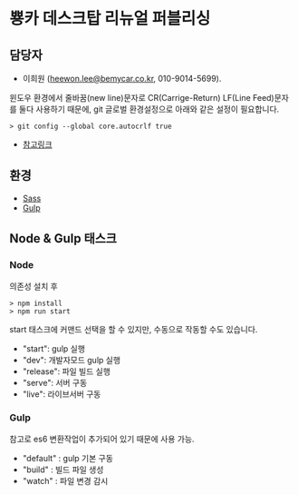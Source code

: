 # 뿅카 데스크탑 리뉴얼 퍼블리싱

## 담당자
- 이희원 (heewon.lee@bemycar.co.kr, 010-9014-5699).

윈도우 환경에서 줄바꿈(new line)문자로 CR(Carrige-Return) LF(Line Feed)문자를 둘다 사용하기 때문에, git 글로벌 환경설정으로 아래와 같은 설정이 필요합니다.

```command
> git config --global core.autocrlf true
```

- [참고링크](http://handam.tistory.com/127)

## 환경

- [Sass](https://sass-guidelin.es/ko/)
- [Gulp](https://gulpjs.com/)

## Node & Gulp 태스크

### Node

의존성 설치 후 

```command
> npm install
> npm run start
```

start 태스크에 커맨드 선택을 할 수 있지만, 수동으로 작동할 수도 있습니다.

- "start": gulp 실행
- "dev": 개발자모드 gulp 실행
- "release": 파일 빌드 실행
- "serve": 서버 구동
- "live": 라이브서버 구동

### Gulp

참고로 es6 변환작업이 추가되어 있기 때문에 사용 가능.

- "default" : gulp 기본 구동
- "build" : 빌드 파일 생성
- "watch" : 파일 변경 감시
